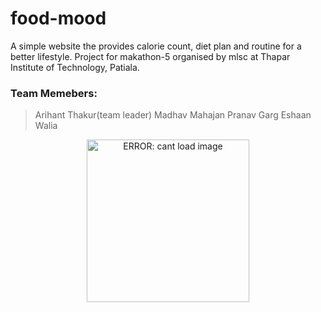 # food-mood
A simple website the provides calorie count, diet plan and routine for a better lifestyle.
Project for makathon-5 organised by mlsc at Thapar Institute of Technology, Patiala.

### Team Memebers:

> Arihant Thakur(team leader)
> Madhav Mahajan
> Pranav Garg
> Eshaan Walia

<p align="center">
  <img src="https://media.giphy.com/media/1wn4W0NiirVR1fUbbP/giphy.gif" alt="ERROR: cant load image" width="260" height="260"/>
</p>
